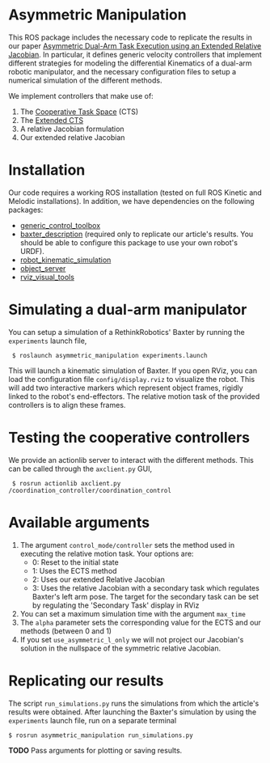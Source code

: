 Asymmetric Manipulation
===
This ROS package includes the necessary code to replicate the results in our paper
[Asymmetric Dual-Arm Task Execution using an Extended Relative Jacobian](https://arxiv.org/abs/1905.01248).
In particular, it defines generic velocity controllers that implement different strategies for modeling
the differential Kinematics of a dual-arm robotic manipulator, and the necessary configuration files to
setup a numerical simulation of the different methods.

We implement controllers that make use of:
1. The [Cooperative Task Space](https://dynamicsystems.asmedigitalcollection.asme.org/pdfaccess.ashx?url=/data/journals/jdsmaa/26230/691_1.pdf) (CTS)
2. The [Extended CTS](https://ieeexplore.ieee.org/abstract/document/7759161)
3. A relative Jacobian formulation
4. Our extended relative Jacobian

Installation
==
Our code requires a working ROS installation (tested on full ROS Kinetic and Melodic installations).
In addition, we have dependencies on the following packages:
* [generic_control_toolbox](https://github.com/diogoalmeida/generic_control_toolbox)
* [baxter_description](https://github.com/RethinkRobotics/baxter_common) (required only to replicate our article's results. You should be able to configure this package to use your own robot's URDF).
* [robot_kinematic_simulation](https://github.com/diogoalmeida/robot_kinematic_simulation)
* [object_server](https://github.com/diogoalmeida/ros_object_server)
* [rviz_visual_tools](https://github.com/PickNikRobotics/rviz_visual_tools)

Simulating a dual-arm manipulator
==
You can setup a simulation of a RethinkRobotics' Baxter by running the `experiments` launch file,
```
 $ roslaunch asymmetric_manipulation experiments.launch
```
This will launch a kinematic simulation of Baxter. If you open RViz, you can load the configuration file `config/display.rviz`
to visualize the robot. This will add two interactive markers which represent object frames, rigidly linked to the robot's end-effectors.
The relative motion task of the provided controllers is to align these frames.

Testing the cooperative controllers
==
We provide an actionlib server to interact with the different methods. This can be called through the `axclient.py` GUI,
```
 $ rosrun actionlib axclient.py /coordination_controller/coordination_control
```

Available arguments
===
1. The argument `control_mode/controller` sets the method used in executing the relative motion task. Your options are:
    * 0: Reset to the initial state
    * 1: Uses the ECTS method
    * 2: Uses our extended Relative Jacobian
    * 3: Uses the relative Jacobian with a secondary task which regulates Baxter's left arm pose. The target for the secondary task can be set by regulating the 'Secondary Task' display in RViz
2. You can set a maximum simulation time with the argument `max_time`
3. The `alpha` parameter sets the corresponding value for the ECTS and our methods (between 0 and 1)
4. If you set `use_asymmetric_l_only` we will not project our Jacobian's solution in the nullspace of the symmetric relative Jacobian.

Replicating our results
==
The script `run_simulations.py` runs the simulations from which the article's results were obtained. After launching the Baxter's simulation by using the `experiments` launch file, run on a separate terminal
```
$ rosrun asymmetric_manipulation run_simulations.py
```

**TODO** Pass arguments for plotting or saving results.
